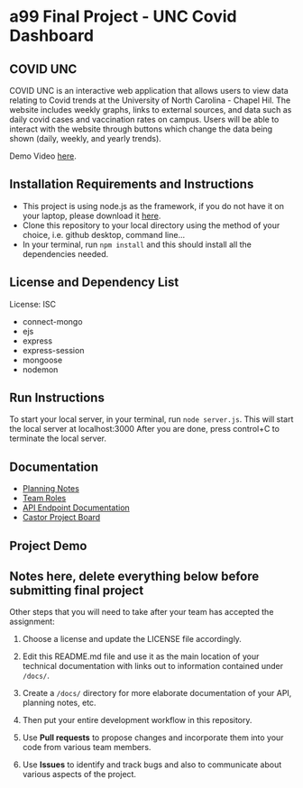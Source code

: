 # a99 Final Project - UNC Covid Dashboard

## COVID UNC

COVID UNC is an interactive web application that allows users to view data relating to Covid trends at the University of North Carolina - Chapel Hil. The website includes weekly graphs, links to external sources, and data such as daily covid cases and vaccination rates on campus. Users will be able to interact with the website through buttons which change the data being shown (daily, weekly, and yearly trends). 

Demo Video [here](https://www.youtube.com/watch?v=_lfmjp67l_I&t=1s).


## Installation Requirements and Instructions
- This project is using node.js as the framework, if you do not have it on your laptop, please download it [here](https://nodejs.org/en/).
- Clone this repository to your local directory using the method of your choice, i.e. github desktop, command line...
- In your terminal, run `npm install` and this should install all the dependencies needed.


## License and Dependency List

License: ISC
- connect-mongo
- ejs
- express
- express-session
- mongoose
- nodemon


## Run Instructions
To start your local server, in your terminal, run `node server.js`. This will start the local server at localhost:3000
After you are done, press control+C to terminate the local server.


## Documentation

- [Planning Notes](https://github.com/comp426-2022-spring/a99-castor/blob/main/docs/planningnotes.md)
- [Team Roles](https://github.com/comp426-2022-spring/a99-castor/blob/main/docs/teamroles.md)
- [API Endpoint Documentation](https://github.com/comp426-2022-spring/a99-castor/blob/main/docs/endpoints.md)
- [Castor Project Board](https://github.com/orgs/comp426-2022-spring/projects/28)

## Project Demo

## Notes here, delete everything below before submitting final project

Other steps that you will need to take after your team has accepted the assignment:

1. Choose a license and update the LICENSE file accordingly.
2. Edit this README.md file and use it as the main location of your technical documentation with links out to information contained under `/docs/`.
3. Create a `/docs/` directory for more elaborate documentation of your API, planning notes, etc.


7. Then put your entire development workflow in this repository.
8. Use **Pull requests** to propose changes and incorporate them into your code from various team members.
9. Use **Issues** to identify and track bugs and also to communicate about various aspects of the project.




